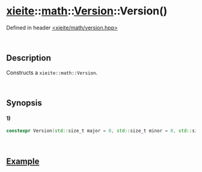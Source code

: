 # [xieite](../../../../../../xieite.md)\:\:[math](../../../../../../math.md)\:\:[Version](../../../../version.md)\:\:Version\(\)
Defined in header [<xieite/math/version.hpp>](../../../../../../../include/xieite/math/version.hpp)

&nbsp;

## Description
Constructs a `xieite::math::Version`.

&nbsp;

## Synopsis
#### 1)
```cpp
constexpr Version(std::size_t major = 0, std::size_t minor = 0, std::size_t patch = 0, std::string_view label = "") noexcept;
```

&nbsp;

## [Example](../../../../version.md#Example)
